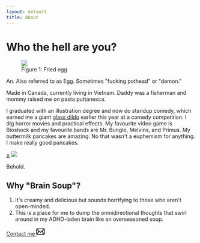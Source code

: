 ```yaml
---
layout: default
title: About
---
```

<div class="section-primary">
  <div class="page-header">
    <h1 class="page-header__title">Who the hell are you?</h1>
  </div>
  <div class="content-body">
    <figure class="bio-pic float-md-left">
      <img src="https://res.cloudinary.com/dqmzgagnv/image/upload/v1633092745/selfieportrait_i0ul5f.jpg">
      <figcaption>Figure 1: Fried egg</figcaption>
    </figure>  
    <p>An. Also referred to as Egg. Sometimes "fucking pothead" or "demon."</p>
    <p>Made in Canada, currently living in Vietnam. Daddy was a fisherman and mommy raised me on pasta puttanesca.</p>
    <p>I graduated with an illustration degree and now do standup comedy, which earned me a giant <a href="#gd">glass dildo</a> earlier this year at a comedy competition.
    I dig horror movies and practical effects. My favourite video game is Bioshock and my favourite bands are Mr. Bungle, Melvins, and Primus. My buttermilk pancakes are amazing. No that wasn't a euphemism for anything. I make really good pancakes.</p>
    <div id="gd" class="popup">
      <a href="#/" class="close">&times;</a>
      <img src="https://res.cloudinary.com/dqmzgagnv/image/upload/v1633005590/gd_sucl3c.jpg">
      <p>Behold.</p>
    </div>
    <h2>Why "Brain Soup"?</h2>
    <ol>
      <li> It's creamy and delicious but sounds horrifying to those who aren't open-minded.</li>
      <li>This is a place for me to dump the omnidirectional thoughts that swirl around in my ADHD-laden brain like an overseasoned soup.</li>
    </ol>
    <div class="center">
    <a class="btn-contact" href="mailto:gc836qi1@anonaddy.me">Contact me <svg xmlns="http://www.w3.org/2000/svg" viewBox="0 0 24 24" height="22px" width="22px"><path d="M0 3v18h24v-18h-24zm6.623 7.929l-4.623 5.712v-9.458l4.623 3.746zm-4.141-5.929h19.035l-9.517 7.713-9.518-7.713zm5.694 7.188l3.824 3.099 3.83-3.104 5.612 6.817h-18.779l5.513-6.812zm9.208-1.264l4.616-3.741v9.348l-4.616-5.607z"/></svg></a>
    </div>
  </div>
</div>